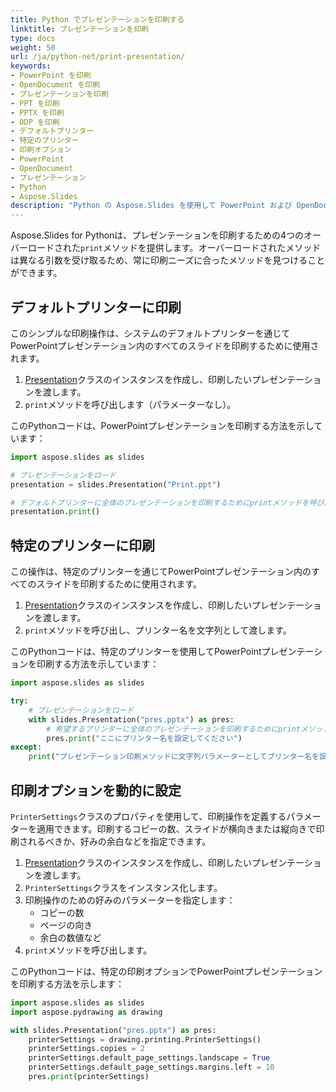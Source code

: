 ```yaml
---
title: Python でプレゼンテーションを印刷する
linktitle: プレゼンテーションを印刷
type: docs
weight: 50
url: /ja/python-net/print-presentation/
keywords:
- PowerPoint を印刷
- OpenDocument を印刷
- プレゼンテーションを印刷
- PPT を印刷
- PPTX を印刷
- ODP を印刷
- デフォルトプリンター
- 特定のプリンター
- 印刷オプション
- PowerPoint
- OpenDocument
- プレゼンテーション
- Python
- Aspose.Slides
description: "Python の Aspose.Slides を使用して PowerPoint および OpenDocument プレゼンテーションを印刷する方法をご紹介します。印刷設定をカスタマイズし、ドキュメント出力を自動化する方法を学びましょう。"
---
```


Aspose.Slides for Pythonは、プレゼンテーションを印刷するための4つのオーバーロードされた`print`メソッドを提供します。オーバーロードされたメソッドは異なる引数を受け取るため、常に印刷ニーズに合ったメソッドを見つけることができます。

## **デフォルトプリンターに印刷**

このシンプルな印刷操作は、システムのデフォルトプリンターを通じてPowerPointプレゼンテーション内のすべてのスライドを印刷するために使用されます。

1. [Presentation](https://reference.aspose.com/slides/python-net/aspose.slides/presentation/)クラスのインスタンスを作成し、印刷したいプレゼンテーションを渡します。
2. `print`メソッドを呼び出します（パラメーターなし）。

このPythonコードは、PowerPointプレゼンテーションを印刷する方法を示しています：

```python
import aspose.slides as slides

# プレゼンテーションをロード
presentation = slides.Presentation("Print.ppt")

# デフォルトプリンターに全体のプレゼンテーションを印刷するためにprintメソッドを呼び出します
presentation.print()
```

## **特定のプリンターに印刷**

この操作は、特定のプリンターを通じてPowerPointプレゼンテーション内のすべてのスライドを印刷するために使用されます。

1. [Presentation](https://reference.aspose.com/slides/python-net/aspose.slides/presentation/)クラスのインスタンスを作成し、印刷したいプレゼンテーションを渡します。
2. `print`メソッドを呼び出し、プリンター名を文字列として渡します。

このPythonコードは、特定のプリンターを使用してPowerPointプレゼンテーションを印刷する方法を示しています：

```python
import aspose.slides as slides

try:
    # プレゼンテーションをロード
    with slides.Presentation("pres.pptx") as pres:
        # 希望するプリンターに全体のプレゼンテーションを印刷するためにprintメソッドを呼び出します
        pres.print("ここにプリンター名を設定してください")
except:
    print("プレゼンテーション印刷メソッドに文字列パラメーターとしてプリンター名を設定してください")
```

## **印刷オプションを動的に設定**

`PrinterSettings`クラスのプロパティを使用して、印刷操作を定義するパラメーターを適用できます。印刷するコピーの数、スライドが横向きまたは縦向きで印刷されるべきか、好みの余白などを指定できます。

1. [Presentation](https://reference.aspose.com/slides/python-net/aspose.slides/presentation/)クラスのインスタンスを作成し、印刷したいプレゼンテーションを渡します。
2. `PrinterSettings`クラスをインスタンス化します。
3. 印刷操作のための好みのパラメーターを指定します：
   * コピーの数
   * ページの向き
   * 余白の数値など
4. `print`メソッドを呼び出します。

このPythonコードは、特定の印刷オプションでPowerPointプレゼンテーションを印刷する方法を示します：

```python
import aspose.slides as slides
import aspose.pydrawing as drawing

with slides.Presentation("pres.pptx") as pres:
    printerSettings = drawing.printing.PrinterSettings()
    printerSettings.copies = 2
    printerSettings.default_page_settings.landscape = True
    printerSettings.default_page_settings.margins.left = 10
    pres.print(printerSettings)
```